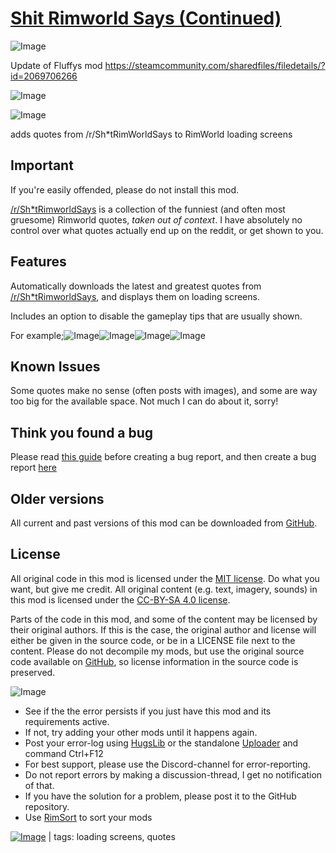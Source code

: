 # [Shit Rimworld Says (Continued)](https://steamcommunity.com/sharedfiles/filedetails/?id=3374039039)

![Image](https://i.imgur.com/buuPQel.png)

Update of Fluffys mod https://steamcommunity.com/sharedfiles/filedetails/?id=2069706266

![Image](https://i.imgur.com/pufA0kM.png)
	
![Image](https://i.imgur.com/Z4GOv8H.png)

adds quotes from /r/Sh*tRimWorldSays to RimWorld loading screens

## Important


If you're easily offended, please do not install this mod.

[/r/Sh*tRimworldSays](https://t.ly/mW0u0) is a collection of the funniest (and often most gruesome) Rimworld quotes, *taken out of context*. I have absolutely no control over what quotes actually end up on the reddit, or get shown to you.

## Features


Automatically downloads the latest and greatest quotes from [/r/Sh*tRimworldSays](https://t.ly/mW0u0), and displays them on loading screens.

Includes an option to disable the gameplay tips that are usually shown.

For example;![Image](https://i.ibb.co/Tq6qDCv/Screenshot-2020-04-21-23-32-27-2.png)![Image](https://i.ibb.co/6FTLwJD/Screenshot-2020-04-21-23-31-45-2.png)![Image](https://i.ibb.co/gDPjGrn/Screenshot-2020-04-21-23-31-35-2.png)![Image](https://i.ibb.co/DDhgp9w/Screenshot-2020-04-21-23-31-22-2.png)

## Known Issues


Some quotes make no sense (often posts with images), and some are way too big for the available space. Not much I can do about it, sorry!

## Think you found a bug


Please read [this guide](http://steamcommunity.com/sharedfiles/filedetails/?id=725234314) before creating a bug report,
and then create a bug report [here](https://github.com/emipa606/ShitRimWorldSays/issues)

## Older versions


All current and past versions of this mod can be downloaded from [GitHub](https://github.com/fluffy-mods/ShitRimWorldSays/releases).

## License


All original code in this mod is licensed under the [MIT license](https://opensource.org/licenses/MIT). Do what you want, but give me credit.
All original content (e.g. text, imagery, sounds) in this mod is licensed under the [CC-BY-SA 4.0 license](http://creativecommons.org/licenses/by-sa/4.0/).

Parts of the code in this mod, and some of the content may be licensed by their original authors. If this is the case, the original author and license will either be given in the source code, or be in a LICENSE file next to the content. Please do not decompile my mods, but use the original source code available on [GitHub](https://github.com/fluffy-mods/ShitRimWorldSays/), so license information in the source code is preserved.

![Image](https://i.imgur.com/PwoNOj4.png)



-  See if the the error persists if you just have this mod and its requirements active.
-  If not, try adding your other mods until it happens again.
-  Post your error-log using [HugsLib](https://steamcommunity.com/workshop/filedetails/?id=818773962) or the standalone [Uploader](https://steamcommunity.com/sharedfiles/filedetails/?id=2873415404) and command Ctrl+F12
-  For best support, please use the Discord-channel for error-reporting.
-  Do not report errors by making a discussion-thread, I get no notification of that.
-  If you have the solution for a problem, please post it to the GitHub repository.
-  Use [RimSort](https://github.com/RimSort/RimSort/releases/latest) to sort your mods

 

[![Image](https://img.shields.io/github/v/release/emipa606/ShitRimworldSays?label=latest%20version&style=plastic&color=9f1111&labelColor=black)](https://steamcommunity.com/sharedfiles/filedetails/changelog/3374039039) | tags: loading screens,  quotes
